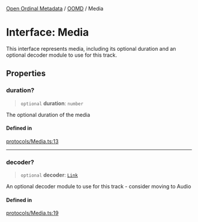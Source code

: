 [Open Ordinal Metadata](../../README.md) / [OOMD](../README.md) / Media

# Interface: Media

This interface represents media, including its optional duration and an
optional decoder module to use for this track.

## Properties

### duration?

> `optional` **duration**: `number`

The optional duration of the media

#### Defined in

[protocols/Media.ts:13](https://github.com/open-ordinal/open-ordinal-metadata/blob/5abb5abae2bd895ff8e9de3f437702550bb5189b/src/protocols/Media.ts#L13)

***

### decoder?

> `optional` **decoder**: [`Link`](../type-aliases/Link.md)

An optional decoder module to use for this track - consider
moving to Audio

#### Defined in

[protocols/Media.ts:19](https://github.com/open-ordinal/open-ordinal-metadata/blob/5abb5abae2bd895ff8e9de3f437702550bb5189b/src/protocols/Media.ts#L19)
